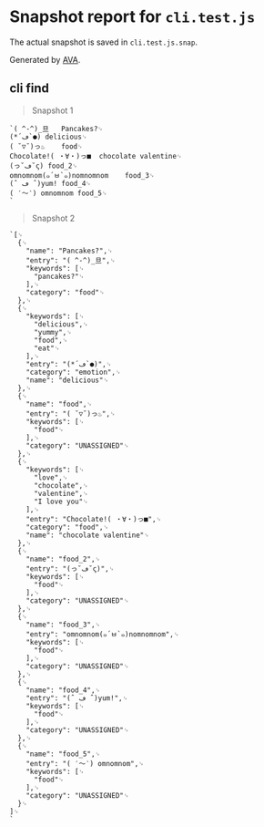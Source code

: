 # Snapshot report for `cli.test.js`

The actual snapshot is saved in `cli.test.js.snap`.

Generated by [AVA](https://ava.li).

## cli find

> Snapshot 1

    `( ^-^)_旦	Pancakes?␊
    (*´ڡ`●)	delicious␊
    ( ˘▽˘)っ♨	food␊
    Chocolate!( ・∀・)っ■	chocolate valentine␊
    (っ˘ڡ˘ς)	food_2␊
    omnomnom(๑´ㅂ`๑)nomnomnom	food_3␊
    (ˆ ڡ ˆ)yum!	food_4␊
    ( ′～‵) omnomnom	food_5␊
    `

> Snapshot 2

    `[␊
      {␊
        "name": "Pancakes?",␊
        "entry": "( ^-^)_旦",␊
        "keywords": [␊
          "pancakes?"␊
        ],␊
        "category": "food"␊
      },␊
      {␊
        "keywords": [␊
          "delicious",␊
          "yummy",␊
          "food",␊
          "eat"␊
        ],␊
        "entry": "(*´ڡ`●)",␊
        "category": "emotion",␊
        "name": "delicious"␊
      },␊
      {␊
        "name": "food",␊
        "entry": "( ˘▽˘)っ♨",␊
        "keywords": [␊
          "food"␊
        ],␊
        "category": "UNASSIGNED"␊
      },␊
      {␊
        "keywords": [␊
          "love",␊
          "chocolate",␊
          "valentine",␊
          "I love you"␊
        ],␊
        "entry": "Chocolate!( ・∀・)っ■",␊
        "category": "food",␊
        "name": "chocolate valentine"␊
      },␊
      {␊
        "name": "food_2",␊
        "entry": "(っ˘ڡ˘ς)",␊
        "keywords": [␊
          "food"␊
        ],␊
        "category": "UNASSIGNED"␊
      },␊
      {␊
        "name": "food_3",␊
        "entry": "omnomnom(๑´ㅂ`๑)nomnomnom",␊
        "keywords": [␊
          "food"␊
        ],␊
        "category": "UNASSIGNED"␊
      },␊
      {␊
        "name": "food_4",␊
        "entry": "(ˆ ڡ ˆ)yum!",␊
        "keywords": [␊
          "food"␊
        ],␊
        "category": "UNASSIGNED"␊
      },␊
      {␊
        "name": "food_5",␊
        "entry": "( ′～‵) omnomnom",␊
        "keywords": [␊
          "food"␊
        ],␊
        "category": "UNASSIGNED"␊
      }␊
    ]␊
    `

